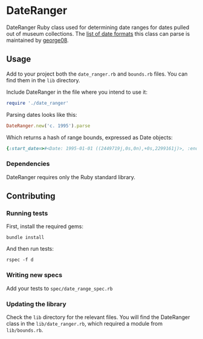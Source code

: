 # DateRanger

DateRanger Ruby class used for determining date ranges for dates pulled out of museum collections. The [list of date formats](https://gist.github.com/george08/4a115d95137827829e1419fcb5c0bd99) this class can parse is maintained by [george08](https://github.com/george08).

## Usage

Add to your project both the `date_ranger.rb` and `bounds.rb` files. You can find them in the `lib` directory.

Include DateRanger in the file where you intend to use it:

```ruby
require './date_ranger'
```

Parsing dates looks like this:
```ruby
DateRanger.new('c. 1995').parse
```

Which returns a hash of range bounds, expressed as Date objects:
```ruby
{:start_date=>#<Date: 1995-01-01 ((2449719j,0s,0n),+0s,2299161j)>, :end_date=>#<Date: 1995-12-31 ((2450083j,0s,0n),+0s,2299161j)>}
```

### Dependencies

DateRanger requires only the Ruby standard library.

## Contributing

### Running tests

First, install the required gems:

```
bundle install
```

And then run tests:

```
rspec -f d
```

### Writing new specs

Add your tests to `spec/date_range_spec.rb`

### Updating the library

Check the `lib` directory for the relevant files. You will find the DateRanger class in the `lib/date_ranger.rb`, which required a module from `lib/bounds.rb`.
